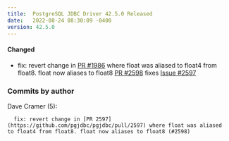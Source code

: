 ```yaml
---
title:  PostgreSQL JDBC Driver 42.5.0 Released
date:   2022-08-24 08:30:09 -0400
version: 42.5.0
---
```


#### Changed

* fix: revert change in [PR #1986](https://github.com/pgjdbc/pgjdbc/pull/1986) where float was aliased to float4 from float8.
float now aliases to float8 [PR #2598](https://github.com/pgjdbc/pgjdbc/pull/2598) fixes [Issue #2597](https://github.com/pgjdbc/pgjdbc/issues/2597)

<!--more-->

### Commits by author

Dave Cramer (5):

      fix: revert change in [PR 2597](https://github.com/pgjdbc/pgjdbc/pull/2597) where float was aliased to float4 from float8. float now aliases to float8 (#2598)
